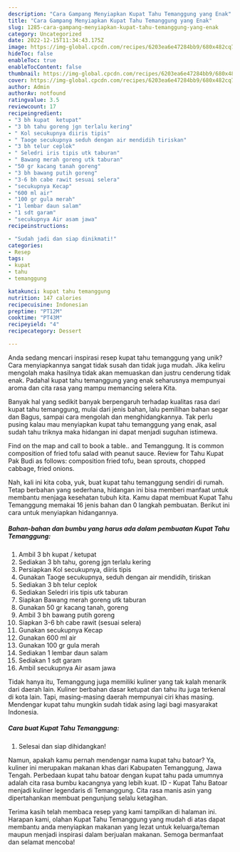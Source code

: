 ```yaml
---
description: "Cara Gampang Menyiapkan Kupat Tahu Temanggung yang Enak"
title: "Cara Gampang Menyiapkan Kupat Tahu Temanggung yang Enak"
slug: 1285-cara-gampang-menyiapkan-kupat-tahu-temanggung-yang-enak
category: Uncategorized
date: 2022-12-15T11:34:43.175Z
image: https://img-global.cpcdn.com/recipes/6203ea6e47284bb9/680x482cq70/kupat-tahu-temanggung-foto-resep-utama.jpg
hideToc: false
enableToc: true
enableTocContent: false
thumbnail: https://img-global.cpcdn.com/recipes/6203ea6e47284bb9/680x482cq70/kupat-tahu-temanggung-foto-resep-utama.jpg
cover: https://img-global.cpcdn.com/recipes/6203ea6e47284bb9/680x482cq70/kupat-tahu-temanggung-foto-resep-utama.jpg
author: Admin
authorAv: notfound
ratingvalue: 3.5
reviewcount: 17
recipeingredient:
- "3 bh kupat  ketupat"
- "3 bh tahu goreng jgn terlalu kering"
- " Kol secukupnya diiris tipis"
- " Taoge secukupnya seduh dengan air mendidih tiriskan"
- "3 bh telur ceplok"
- " Seledri iris tipis utk taburan"
- " Bawang merah goreng utk taburan"
- "50 gr kacang tanah goreng"
- "3 bh bawang putih goreng"
- "3-6 bh cabe rawit sesuai selera"
- "secukupnya Kecap"
- "600 ml air"
- "100 gr gula merah"
- "1 lembar daun salam"
- "1 sdt garam"
- "secukupnya Air asam jawa"
recipeinstructions:

- "Sudah jadi dan siap dinikmati!"
categories:
- Resep
tags:
- kupat
- tahu
- temanggung

katakunci: kupat tahu temanggung 
nutrition: 147 calories
recipecuisine: Indonesian
preptime: "PT12M"
cooktime: "PT43M"
recipeyield: "4"
recipecategory: Dessert

---
```





Anda sedang mencari inspirasi resep kupat tahu temanggung yang unik? Cara menyiapkannya sangat tidak susah dan tidak juga mudah. Jika keliru mengolah maka hasilnya tidak akan memuaskan dan justru cenderung tidak enak. Padahal kupat tahu temanggung yang enak seharusnya mempunyai aroma dan cita rasa yang mampu memancing selera Kita.





Banyak hal yang sedikit banyak berpengaruh terhadap kualitas rasa dari kupat tahu temanggung, mulai dari jenis bahan, lalu pemilihan bahan segar dan Bagus, sampai cara mengolah dan menghidangkannya. Tak perlu pusing kalau mau menyiapkan kupat tahu temanggung yang enak,      asal sudah tahu triknya maka hidangan ini dapat menjadi suguhan istimewa.














Find on the map and call to book a table.. and Temanggung. It is common composition of fried tofu salad with peanut sauce. Review for Tahu Kupat Pak Budi as follows: composition fried tofu, bean sprouts, chopped cabbage, fried onions.






Nah, kali ini kita coba, yuk, buat kupat tahu temanggung sendiri di rumah. Tetap berbahan yang sederhana, hidangan ini bisa memberi manfaat untuk membantu menjaga kesehatan tubuh kita. Kamu dapat membuat Kupat Tahu Temanggung memakai 16 jenis bahan dan 0 langkah pembuatan. Berikut ini cara untuk menyiapkan hidangannya.

<!--inarticleads1-->

##### Bahan-bahan dan bumbu yang harus ada dalam pembuatan Kupat Tahu Temanggung:

1. Ambil 3 bh kupat / ketupat
1. Sediakan 3 bh tahu, goreng jgn terlalu kering
1. Persiapkan  Kol secukupnya, diiris tipis
1. Gunakan  Taoge secukupnya, seduh dengan air mendidih, tiriskan
1. Sediakan 3 bh telur ceplok
1. Sediakan  Seledri iris tipis utk taburan
1. Siapkan  Bawang merah goreng utk taburan
1. Gunakan 50 gr kacang tanah, goreng
1. Ambil 3 bh bawang putih goreng
1. Siapkan 3-6 bh cabe rawit (sesuai selera)
1. Gunakan secukupnya Kecap
1. Gunakan 600 ml air
1. Gunakan 100 gr gula merah
1. Sediakan 1 lembar daun salam
1. Sediakan 1 sdt garam
1. Ambil secukupnya Air asam jawa


Tidak hanya itu, Temanggung juga memiliki kuliner yang tak kalah menarik dari daerah lain. Kuliner berbahan dasar ketupat dan tahu itu juga terkenal di kota lain. Tapi, masing-masing daerah mempunyai ciri khas masing. Mendengar kupat tahu mungkin sudah tidak asing lagi bagi masyarakat Indonesia. 

<!--inarticleads2-->

##### Cara buat Kupat Tahu Temanggung:


1. Selesai dan siap dihidangkan!

Namun, apakah kamu pernah mendengar nama kupat tahu batoar? Ya, kuliner ini merupakan makanan khas dari Kabupaten Temanggung, Jawa Tengah. Perbedaan kupat tahu batoar dengan kupat tahu pada umumnya adalah cita rasa bumbu kacangnya yang lebih kuat. ID - Kupat Tahu Batoar menjadi kuliner legendaris di Temanggung. Cita rasa manis asin yang dipertahankan membuat pengunjung selalu ketagihan. 

Terima kasih telah membaca resep yang kami tampilkan di halaman ini. Harapan kami, olahan Kupat Tahu Temanggung yang mudah di atas dapat membantu anda menyiapkan makanan yang lezat untuk keluarga/teman maupun menjadi inspirasi dalam berjualan makanan. Semoga bermanfaat dan selamat mencoba!
